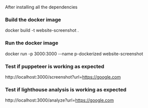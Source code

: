 After installing all the dependencies

### Build the docker image

docker build -t website-screenshot .

### Run the docker image

docker run -p 3000:3000 --name p-dockerized website-screenshot

### Test if puppeteer is working as expected

http://localhost:3000/screenshot?url=https://google.com

### Test if lighthouse analysis is working as expected

http://localhost:3000/analyze?url=https://google.com